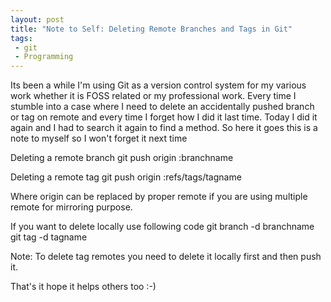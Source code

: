 ```yaml
---
layout: post
title: "Note to Self: Deleting Remote Branches and Tags in Git"
tags:
 - git
 - Programming
---
```


Its been a while I'm using Git as a version control system for my various work whether
it is FOSS related or my professional work. Every time I stumble into a case where I
need to delete an accidentally pushed branch or tag on remote and every time I forget
how I did it last time. Today I did it again and I had to search it again to find a
method. So here it goes this is a note to myself so I won't forget it next time

Deleting a remote branch
    git push origin :branchname
    
Deleting a remote tag
    git push origin :refs/tags/tagname
    
Where origin can be replaced by proper remote if you are using multiple remote for mirroring
purpose.

If you want to delete locally use following code
    git branch -d branchname
    git tag -d tagname
    
Note: To delete tag remotes you need to delete it locally first and then push it. 

That's it hope it helps others too :-)
